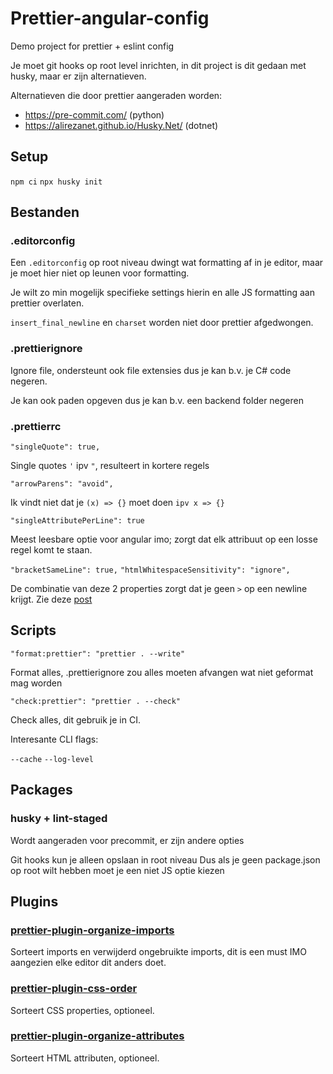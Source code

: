 # Prettier-angular-config

Demo project for prettier + eslint config

Je moet git hooks op root level inrichten, in dit project is dit gedaan met husky, maar er zijn alternatieven.

Alternatieven die door prettier aangeraden worden:

- https://pre-commit.com/ (python)
- https://alirezanet.github.io/Husky.Net/ (dotnet)

## Setup

`npm ci`
`npx husky init`

## Bestanden

### .editorconfig

Een `.editorconfig` op root niveau dwingt wat formatting af in je editor, maar je moet hier niet op leunen voor formatting.

Je wilt zo min mogelijk specifieke settings hierin en alle JS formatting aan prettier overlaten.

`insert_final_newline` en `charset` worden niet door prettier afgedwongen.

### .prettierignore

Ignore file, ondersteunt ook file extensies dus je kan b.v. je C# code negeren.

Je kan ook paden opgeven dus je kan b.v. een backend folder negeren

### .prettierrc

`"singleQuote": true,`

Single quotes `'` ipv `"`, resulteert in kortere regels

`"arrowParens": "avoid",`

Ik vindt niet dat je `(x) => {}` moet doen `ipv x => {}`

`"singleAttributePerLine": true`

Meest leesbare optie voor angular imo; zorgt dat elk attribuut op een losse regel komt te staan.

`"bracketSameLine": true,`
`"htmlWhitespaceSensitivity": "ignore",`

De combinatie van deze 2 properties zorgt dat je geen `>` op een newline krijgt.
Zie deze [post](https://trungvose.com/experience/prettier-prevent-html-closing-tag-new-line/)

## Scripts

`"format:prettier": "prettier . --write"`

Format alles, .prettierignore zou alles moeten afvangen wat niet geformat mag worden

`"check:prettier": "prettier . --check"`

Check alles, dit gebruik je in CI.

Interesante CLI flags:

`--cache`
`--log-level`

## Packages

### husky + lint-staged

Wordt aangeraden voor precommit, er zijn andere opties

Git hooks kun je alleen opslaan in root niveau
Dus als je geen package.json op root wilt hebben moet je een niet JS optie kiezen

## Plugins

### [prettier-plugin-organize-imports](https://www.npmjs.com/package/prettier-plugin-organize-imports)

Sorteert imports en verwijderd ongebruikte imports, dit is een must IMO aangezien elke editor dit anders doet.

### [prettier-plugin-css-order](https://www.npmjs.com/package/prettier-plugin-css-order)

Sorteert CSS properties, optioneel.

### [prettier-plugin-organize-attributes](https://www.npmjs.com/package/prettier-plugin-organize-attributes)

Sorteert HTML attributen, optioneel.
